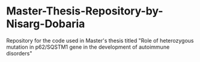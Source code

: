 # Master-Thesis-Repository-by-Nisarg-Dobaria
Repository for the code used in Master's thesis titled "Role of heterozygous mutation in p62/SQSTM1 gene in the development of autoimmune disorders"
